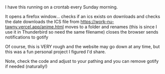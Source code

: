 I have this running on a crontab every Sunday morning.

It opens a firefox window...
  checks if an ics exists on downloads and checks the date
  downloads the ICS file from https://work-nu-tawny.vercel.app/anime.html
  moves to a folder and renames (this is since I use it in Thunderbird so need the same filename)
  closes the browser
  sends notifications to gotify

Of course, this is VERY rough and the website may go down at any time, but this was a fun personal project I figured I'd share.

Note, check the code and adjust to your pathing and you can remove gotify if needed (naturally!)
